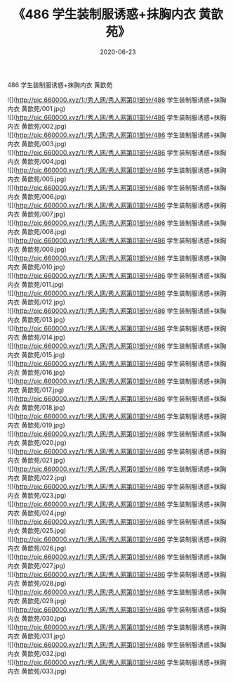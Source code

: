 ﻿---
layout: post
title:  《486 学生装制服诱惑+抹胸内衣 黄歆苑》
date:   2020-06-23
img: http://pic.660000.xyz/1:/秀人网/秀人网第01部分/486 学生装制服诱惑+抹胸内衣 黄歆苑/000.jpg
categories: [美女, 清纯, 唯美]
---

486 学生装制服诱惑+抹胸内衣 黄歆苑

  ![](http://pic.660000.xyz/1:/秀人网/秀人网第01部分/486 学生装制服诱惑+抹胸内衣 黄歆苑/001.jpg) <br> ![](http://pic.660000.xyz/1:/秀人网/秀人网第01部分/486 学生装制服诱惑+抹胸内衣 黄歆苑/002.jpg) <br> ![](http://pic.660000.xyz/1:/秀人网/秀人网第01部分/486 学生装制服诱惑+抹胸内衣 黄歆苑/003.jpg) <br> ![](http://pic.660000.xyz/1:/秀人网/秀人网第01部分/486 学生装制服诱惑+抹胸内衣 黄歆苑/004.jpg) <br> ![](http://pic.660000.xyz/1:/秀人网/秀人网第01部分/486 学生装制服诱惑+抹胸内衣 黄歆苑/005.jpg) <br> ![](http://pic.660000.xyz/1:/秀人网/秀人网第01部分/486 学生装制服诱惑+抹胸内衣 黄歆苑/006.jpg) <br> ![](http://pic.660000.xyz/1:/秀人网/秀人网第01部分/486 学生装制服诱惑+抹胸内衣 黄歆苑/007.jpg) <br> ![](http://pic.660000.xyz/1:/秀人网/秀人网第01部分/486 学生装制服诱惑+抹胸内衣 黄歆苑/008.jpg) <br> ![](http://pic.660000.xyz/1:/秀人网/秀人网第01部分/486 学生装制服诱惑+抹胸内衣 黄歆苑/009.jpg) <br> ![](http://pic.660000.xyz/1:/秀人网/秀人网第01部分/486 学生装制服诱惑+抹胸内衣 黄歆苑/010.jpg) <br> ![](http://pic.660000.xyz/1:/秀人网/秀人网第01部分/486 学生装制服诱惑+抹胸内衣 黄歆苑/011.jpg) <br> ![](http://pic.660000.xyz/1:/秀人网/秀人网第01部分/486 学生装制服诱惑+抹胸内衣 黄歆苑/012.jpg) <br> ![](http://pic.660000.xyz/1:/秀人网/秀人网第01部分/486 学生装制服诱惑+抹胸内衣 黄歆苑/013.jpg) <br> ![](http://pic.660000.xyz/1:/秀人网/秀人网第01部分/486 学生装制服诱惑+抹胸内衣 黄歆苑/014.jpg) <br> ![](http://pic.660000.xyz/1:/秀人网/秀人网第01部分/486 学生装制服诱惑+抹胸内衣 黄歆苑/015.jpg) <br> ![](http://pic.660000.xyz/1:/秀人网/秀人网第01部分/486 学生装制服诱惑+抹胸内衣 黄歆苑/016.jpg) <br> ![](http://pic.660000.xyz/1:/秀人网/秀人网第01部分/486 学生装制服诱惑+抹胸内衣 黄歆苑/017.jpg) <br> ![](http://pic.660000.xyz/1:/秀人网/秀人网第01部分/486 学生装制服诱惑+抹胸内衣 黄歆苑/018.jpg) <br> ![](http://pic.660000.xyz/1:/秀人网/秀人网第01部分/486 学生装制服诱惑+抹胸内衣 黄歆苑/019.jpg) <br> ![](http://pic.660000.xyz/1:/秀人网/秀人网第01部分/486 学生装制服诱惑+抹胸内衣 黄歆苑/020.jpg) <br> ![](http://pic.660000.xyz/1:/秀人网/秀人网第01部分/486 学生装制服诱惑+抹胸内衣 黄歆苑/021.jpg) <br> ![](http://pic.660000.xyz/1:/秀人网/秀人网第01部分/486 学生装制服诱惑+抹胸内衣 黄歆苑/022.jpg) <br> ![](http://pic.660000.xyz/1:/秀人网/秀人网第01部分/486 学生装制服诱惑+抹胸内衣 黄歆苑/023.jpg) <br> ![](http://pic.660000.xyz/1:/秀人网/秀人网第01部分/486 学生装制服诱惑+抹胸内衣 黄歆苑/024.jpg) <br> ![](http://pic.660000.xyz/1:/秀人网/秀人网第01部分/486 学生装制服诱惑+抹胸内衣 黄歆苑/025.jpg) <br> ![](http://pic.660000.xyz/1:/秀人网/秀人网第01部分/486 学生装制服诱惑+抹胸内衣 黄歆苑/026.jpg) <br> ![](http://pic.660000.xyz/1:/秀人网/秀人网第01部分/486 学生装制服诱惑+抹胸内衣 黄歆苑/027.jpg) <br> ![](http://pic.660000.xyz/1:/秀人网/秀人网第01部分/486 学生装制服诱惑+抹胸内衣 黄歆苑/028.jpg) <br> ![](http://pic.660000.xyz/1:/秀人网/秀人网第01部分/486 学生装制服诱惑+抹胸内衣 黄歆苑/029.jpg) <br> ![](http://pic.660000.xyz/1:/秀人网/秀人网第01部分/486 学生装制服诱惑+抹胸内衣 黄歆苑/030.jpg) <br> ![](http://pic.660000.xyz/1:/秀人网/秀人网第01部分/486 学生装制服诱惑+抹胸内衣 黄歆苑/031.jpg) <br> ![](http://pic.660000.xyz/1:/秀人网/秀人网第01部分/486 学生装制服诱惑+抹胸内衣 黄歆苑/032.jpg) <br> ![](http://pic.660000.xyz/1:/秀人网/秀人网第01部分/486 学生装制服诱惑+抹胸内衣 黄歆苑/033.jpg) <br>
